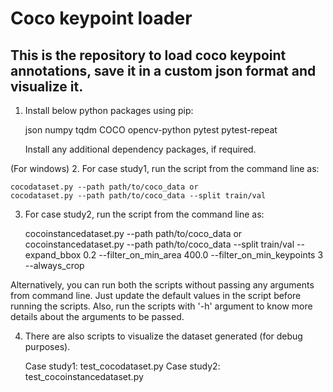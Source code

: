 # Coco keypoint loader
## This is the repository to load coco keypoint annotations, save it in a custom json format and visualize it.

1. Install below python packages using pip:

   json
   numpy
   tqdm
   COCO
   opencv-python
   pytest
   pytest-repeat

	Install any additional dependency packages, if required.


(For windows)
2. For case study1, run the script from the command line as:

 
    cocodataset.py --path path/to/coco_data or 
    cocodataset.py --path path/to/coco_data --split train/val

3. For case study2, run the script from the command line as:
 

    cocoinstancedataset.py --path path/to/coco_data or
    cocoinstancedataset.py --path path/to/coco_data --split train/val --expand_bbox 0.2 --filter_on_min_area 400.0 --filter_on_min_keypoints 3 --always_crop
	
Alternatively, you can run both the scripts without passing any arguments from command line. Just update the default values in the script before running the scripts.
Also, run the scripts with '-h' argument to know more details about the arguments to be passed.

4. There are also scripts to visualize the dataset generated (for debug purposes).

 
	Case study1: test_cocodataset.py
    Case study2: test_cocoinstancedataset.py